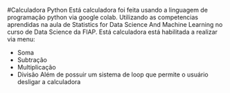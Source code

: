 #Calculadora Python
Está calculadora foi feita usando a linguagem de programação python via google colab.
Utilizando as competencias aprendidas na aula de Statistics for Data Science And Machine Learning no curso de Data Science da FIAP.
Está calculadora está habilitada a realizar via menu:
* Soma
* Subtração
* Multiplicação
* Divisão
Além de possuir um sistema de loop que permite o usuário desligar a calculadora
